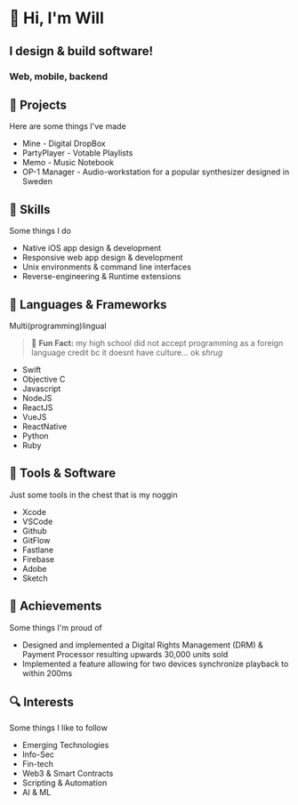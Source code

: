 # 👋 Hi, I'm Will

## I design & build software!

### Web, mobile, backend

## :art: Projects

Here are some things I've made

- Mine - Digital DropBox
- PartyPlayer - Votable Playlists
- Memo - Music Notebook
- OP-1 Manager - Audio-workstation for a popular synthesizer designed in Sweden

## :muscle: Skills

Some things I do

- Native iOS app design & development
- Responsive web app design & development
- Unix environments & command line interfaces
- Reverse-engineering & Runtime extensions

## :abacus: Languages & Frameworks

Multi(programming)lingual

> :memo: **Fun Fact:** my high school did not accept programming as a foreign language credit bc it doesnt have culture... ok _shrug_

- Swift
- Objective C
- Javascript
- NodeJS
- ReactJS
- VueJS
- ReactNative
- Python
- Ruby

## :toolbox: Tools & Software

Just some tools in the chest that is my noggin

- Xcode
- VSCode
- Github
- GitFlow
- Fastlane
- Firebase
- Adobe
- Sketch

## :tada: Achievements

Some things I'm proud of

- Designed and implemented a Digital Rights Management (DRM) & Payment Processor resulting upwards 30,000 units sold
- Implemented a feature allowing for two devices synchronize playback to within 200ms

## :mag: Interests

Some things I like to follow

- Emerging Technologies
- Info-Sec
- Fin-tech
- Web3 & Smart Contracts
- Scripting & Automation
- AI & ML
